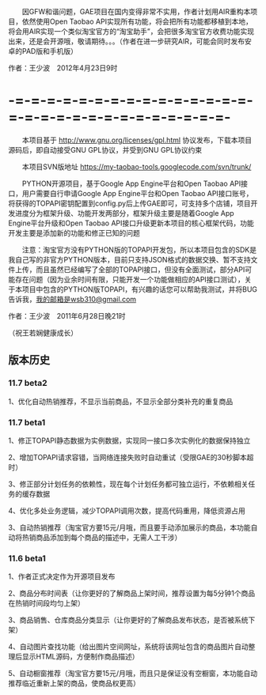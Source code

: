 　　因GFW和谐问题，GAE项目在国内变得非常不实用，作者计划用AIR重构本项目，依然使用Open Taobao API实现所有功能，将会把所有功能都移植到本地，将会用AIR实现一个类似淘宝官方的“淘宝助手”，会把很多淘宝官方收费功能实现出来，还是会开源哦，敬请期待。。。（作者在进一步研究AIR，可能会同时发布安卓的PAD版和手机版）

作者：王少波　2012年4月23日9时

# -=-=-=-=-=-=-=-=-=-=-=-=-=-=-=-=-=-=-=-=-=-=-=-=-=-=-=-=-=- #

　　本项目基于 http://www.gnu.org/licenses/gpl.html 协议发布，下载本项目源码后，即自动接受GNU GPL协议，并受到GNU GPL协议约束

　　本项目SVN版地址 https://my-taobao-tools.googlecode.com/svn/trunk/

　　PYTHON开源项目，基于Google App Engine平台和Open Taobao API接口，用户需要自行申请Google App Engine平台和Open Taobao API接口账号，将获得的TOPAPI密钥配置到config.py后上传GAE即可，可支持多个店铺，项目开发进度分为框架升级、功能开发两部分，框架升级主要是随着Google App Engine平台升级和Open Taobao API接口升级更新本项目的核心框架代码，功能开发主要是添加新的功能和修正已知的问题

　　注意：淘宝官方没有PYTHON版的TOPAPI开发包，所以本项目包含的SDK是我自己写的非官方PYTHON版本，目前只支持JSON格式的数据交换、暂不支持文件上传，而且虽然已经编写了全部的TOPAPI接口，但没有全面测试，部分API可能存在问题（因为业余时间有限，只能开发一个功能做相应的API接口测试），关于本项目中包含的PYTHON版TOPAPI，有兴趣的话您可以帮助我测试，并将BUG告诉我，我的邮箱是wsb310@gmail.com

作者：王少波　2011年6月28日晚21时

（祝王若娴健康成长）

## 版本历史 ##

### 11.7 beta2 ###

1、优化自动热销推荐，不显示当前商品，不显示全部分类补充的重复商品

### 11.7 beta1 ###

1、修正TOPAPI静态数据为实例数据，实现同一接口多次实例化的数据保持独立

2、增加TOPAPI请求容错，当网络连接失败时自动重试（受限GAE的30秒脚本超时）

3、修正部分计划任务的依赖性，现在每个计划任务都可独立运行，不依赖相关任务的缓存数据

4、优化多处业务逻辑，减少TOPAPI调用次数，提高代码重用，降低资源占用

3、自动热销推荐（淘宝官方要15元/月哦，而且要手动添加展示的商品，本功能自动将热销商品添加到每个商品的描述中，无需人工干涉）

### 11.6 beta1 ###

1、作者正式决定作为开源项目发布

2、商品分布时间表（让你更好的了解商品上架时间，推荐设置为每5分钟1个商品在热销时间段均匀上架）

3、商品销售、仓库商品分类显示（让你更好的了解商品发布状态，是否被系统下架）

4、自动图片查找功能（给出图片空间网址，系统将该网址包含的商品图片自动整理后显示HTML源码，方便制作商品描述）

5、自动橱窗推荐（淘宝官方要15元/月哦，而且只是保证没有空橱窗，本功能自动推荐临近重新上架的商品，使商品权更高）